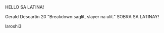 
HELLO SA LATINA!

Gerald Descartin
20
"Breakdown saglit, slayer na ulit."
SOBRA SA LATINAY!

laroshi3
